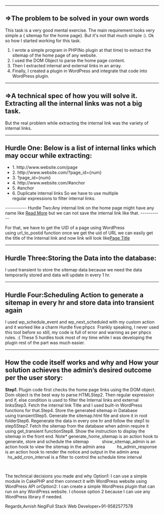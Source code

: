 ------------------------------------------------
=>The problem to be solved in your own words
------------------------------------------------
This task is a very good mental exercise. The main requirement looks very simple a { sitemap for the home page}.
But it's not that much simple :). Ok so how I started working for this task.

1. I wrote a simple program in PHP(No plugin at that time) to extract the sitemap of the home page of any website.
2. I used the DOM Object to parse the home page content.
3. Then I extracted internal and external links in an array.
4. Finally, I created a plugin in WordPress and integrate that code into WordPress plugin.

---------------------------------------------------------------------------------------------------
=>A technical spec of how you will solve it. Extracting all the internal links was not a big task. 
------------------------------------------------------------------------------------------------
But the real problem while extracting the internal link was the variety of internal links.

-----------
   Hurdle One: Below is a list of internal links which may occur while extracting:
-----------
<ul>
  <li> 1. http://www.website.com/page
  <li> 2. http://www.website.com/?page_id={num}
  <li> 3. ?page_id={num}
  <li> 4. http://www.website.com/#anchor
  <li> 5. #anchor
  <li> 6. Duplicate internal links So we have to use multiple regular expressions to filter internal links.
</ul>
-----------
    Hurdle Two:Any internal link on the home page might have any name like <a href="http://www.website.com/page">Read More</a> but we can not save the internal link like that.
-----------

For that, we have to get the UID of a page using WordPress using url_to_postid function once we get the uid of URL we can easily
get the title of the Internal link and now link will look like<a href="http://www.website.com/page">Page Title</a> 

-----------
   Hurdle Three:Storing the Data into the database:
-----------

I used transient to store the sitemap data because we need the data temporarily stored and data will update in every 1 hr.

-----------
   Hurdle Four:Scheduling Action to generate a sitemap in every hr and store data into transient again
-----------
I used wp_schedule_event and wp_next_scheduled with my custom action and it worked like a charm
Hurdle five:phpcs  Frankly speaking, I never used this tool before so still, my code is full of error and warning as per phpcs rules. :( These 5 hurdles took most of my time while I was developing the plugin rest of the part was much easier.

-----------
   How the code itself works and why and How your solution achieves the admin’s desired outcome per the user story:
-----------

<b>Step1</b>. Plugin code first checks the home page links using the DOM object. Dom object is the best way to parse HTMLStep2. Then regular expression and if, else condition is used to filter the Internal links and external linksStep3. Fetch the internal link Title and I used built-in WordPress functions for that.Step4. Store the generated sitemap in Database using transientStep5. Generate the sitemap.html file and store it in root folderStep6. Regenerate the data in every one hr and follow the step1 to step5Step7. Fetch the sitemap from the database when admin require it using get_transient functionStep8. Show the instruction to display the sitemap in the front end.
Note* generate_home_sitemap is an action hook to generate, store and schedule the sitemap           show_sitemap_admin is an action hook to view the sitemap in the admin area          hs_admin_response  is an action hook to render the notice and output in the admin area          hs_add_cron_interval is a filter to control the schedule time interval


 





The technical decisions you made and why
Option1: I can use a simple module in CakePHP and then connect it with WordPress website using WordPress API
orOption2: I can create a simple WordPress plugin that can run on any WordPress website.
I choose option 2 because I can use any WordPress library if needed.



Regards,Avnish NegiFull Stack Web Developer+91-9582577578
